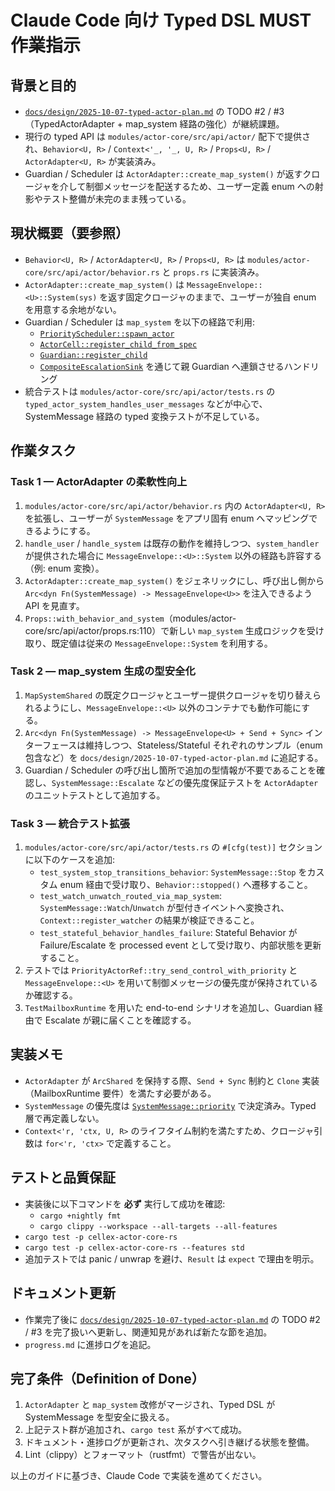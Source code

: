 # Claude Code 向け Typed DSL MUST 作業指示

## 背景と目的
- [`docs/design/2025-10-07-typed-actor-plan.md`](docs/design/2025-10-07-typed-actor-plan.md:1) の TODO #2 / #3（TypedActorAdapter + map_system 経路の強化）が継続課題。
- 現行の typed API は `modules/actor-core/src/api/actor/` 配下で提供され、`Behavior<U, R>` / `Context<'_, '_, U, R>` / `Props<U, R>` / `ActorAdapter<U, R>` が実装済み。
- Guardian / Scheduler は `ActorAdapter::create_map_system()` が返すクロージャを介して制御メッセージを配送するため、ユーザー定義 enum への射影やテスト整備が未完のまま残っている。

## 現状概要（要参照）
- `Behavior<U, R>` / `ActorAdapter<U, R>` / `Props<U, R>` は `modules/actor-core/src/api/actor/behavior.rs` と `props.rs` に実装済み。
- `ActorAdapter::create_map_system()` は `MessageEnvelope::<U>::System(sys)` を返す固定クロージャのままで、ユーザーが独自 enum を用意する余地がない。
- Guardian / Scheduler は `map_system` を以下の経路で利用:
  - [`PriorityScheduler::spawn_actor`](modules/actor-core/src/runtime/scheduler/priority_scheduler.rs:85)
  - [`ActorCell::register_child_from_spec`](modules/actor-core/src/runtime/scheduler/actor_cell.rs:299)
  - [`Guardian::register_child`](modules/actor-core/src/runtime/guardian/core.rs:41)
  - [`CompositeEscalationSink`](modules/actor-core/src/runtime/supervision/composite_sink.rs) を通じて親 Guardian へ連鎖させるハンドリング
- 統合テストは `modules/actor-core/src/api/actor/tests.rs` の `typed_actor_system_handles_user_messages` などが中心で、SystemMessage 経路の typed 変換テストが不足している。

## 作業タスク

### Task 1 — ActorAdapter の柔軟性向上
1. `modules/actor-core/src/api/actor/behavior.rs` 内の `ActorAdapter<U, R>` を拡張し、ユーザーが `SystemMessage` をアプリ固有 enum へマッピングできるようにする。
2. `handle_user` / `handle_system` は既存の動作を維持しつつ、`system_handler` が提供された場合に `MessageEnvelope::<U>::System` 以外の経路も許容する（例: enum 変換）。
3. `ActorAdapter::create_map_system()` をジェネリックにし、呼び出し側から `Arc<dyn Fn(SystemMessage) -> MessageEnvelope<U>>` を注入できるよう API を見直す。
4. `Props::with_behavior_and_system`（modules/actor-core/src/api/actor/props.rs:110）で新しい `map_system` 生成ロジックを受け取り、既定値は従来の `MessageEnvelope::System` を利用する。

### Task 2 — map_system 生成の型安全化
1. `MapSystemShared` の既定クロージャとユーザー提供クロージャを切り替えられるようにし、`MessageEnvelope::<U>` 以外のコンテナでも動作可能にする。
2. `Arc<dyn Fn(SystemMessage) -> MessageEnvelope<U> + Send + Sync>` インターフェースは維持しつつ、Stateless/Stateful それぞれのサンプル（enum 包含など）を `docs/design/2025-10-07-typed-actor-plan.md` に追記する。
3. Guardian / Scheduler の呼び出し箇所で追加の型情報が不要であることを確認し、`SystemMessage::Escalate` などの優先度保証テストを `ActorAdapter` のユニットテストとして追加する。

### Task 3 — 統合テスト拡張
1. `modules/actor-core/src/api/actor/tests.rs` の `#[cfg(test)]` セクションに以下のケースを追加:
   - `test_system_stop_transitions_behavior`: `SystemMessage::Stop` をカスタム enum 経由で受け取り、`Behavior::stopped()` へ遷移すること。
   - `test_watch_unwatch_routed_via_map_system`: `SystemMessage::Watch`/`Unwatch` が型付きイベントへ変換され、`Context::register_watcher` の結果が検証できること。
   - `test_stateful_behavior_handles_failure`: Stateful Behavior が Failure/Escalate を processed event として受け取り、内部状態を更新すること。
2. テストでは `PriorityActorRef::try_send_control_with_priority` と `MessageEnvelope::<U>` を用いて制御メッセージの優先度が保持されているか確認する。
3. `TestMailboxRuntime` を用いた end-to-end シナリオを追加し、Guardian 経由で Escalate が親に届くことを確認する。

## 実装メモ
- `ActorAdapter` が `ArcShared` を保持する際、`Send + Sync` 制約と `Clone` 実装（MailboxRuntime 要件）を満たす必要がある。
- `SystemMessage` の優先度は [`SystemMessage::priority`](modules/actor-core/src/runtime/mailbox/messages.rs:46) で決定済み。Typed 層で再定義しない。
- `Context<'r, 'ctx, U, R>` のライフタイム制約を満たすため、クロージャ引数は `for<'r, 'ctx>` で定義すること。

## テストと品質保証
- 実装後に以下コマンドを **必ず** 実行して成功を確認:
  - `cargo +nightly fmt`
  - `cargo clippy --workspace --all-targets --all-features`
- `cargo test -p cellex-actor-core-rs`
- `cargo test -p cellex-actor-core-rs --features std`
- 追加テストでは panic / unwrap を避け、`Result` は `expect` で理由を明示。

## ドキュメント更新
- 作業完了後に [`docs/design/2025-10-07-typed-actor-plan.md`](docs/design/2025-10-07-typed-actor-plan.md:79) の TODO #2 / #3 を完了扱いへ更新し、関連知見があれば新たな節を追加。
- `progress.md` に進捗ログを追記。

## 完了条件（Definition of Done）
1. `ActorAdapter` と `map_system` 改修がマージされ、Typed DSL が SystemMessage を型安全に扱える。
2. 上記テスト群が追加され、`cargo test` 系がすべて成功。
3. ドキュメント・進捗ログが更新され、次タスクへ引き継げる状態を整備。
4. Lint（clippy）とフォーマット（rustfmt）で警告が出ない。

以上のガイドに基づき、Claude Code で実装を進めてください。
